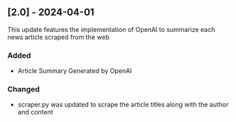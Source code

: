 ## [2.0] - 2024-04-01

This update features the implementation of OpenAI to summarize each news article scraped from the web

### Added

- Article Summary Generated by OpenAI

### Changed

- scraper.py was updated to scrape the article titles along with the author and content
